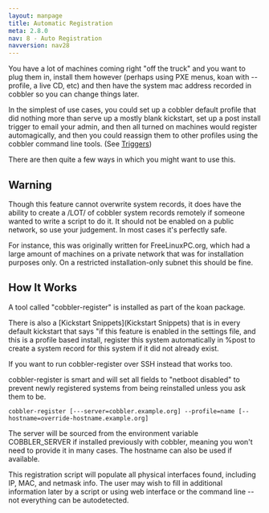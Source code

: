 ```yaml
---
layout: manpage
title: Automatic Registration
meta: 2.8.0
nav: 8 - Auto Registration
navversion: nav28
---
```


You have a lot of machines coming right "off the truck" and you want to plug them in, install them however (perhaps
using PXE menus, koan with --profile, a live CD, etc) and then have the system mac address recorded in cobbler so you
can change things later.

In the simplest of use cases, you could set up a cobbler default profile that did nothing more than serve up a mostly
blank kickstart, set up a post install trigger to email your admin, and then all turned on machines would register
automagically, and then you could reassign them to other profiles using the cobbler command line tools.
(See [Triggers](Triggers))

There are then quite a few ways in which you might want to use this.

## Warning

Though this feature cannot overwrite system records, it does have the ability to create a /LOT/ of cobbler system
records remotely if someone wanted to write a script to do it. It should not be enabled on a public network, so use your
judgement. In most cases it's perfectly safe.

For instance, this was originally written for FreeLinuxPC.org, which had a large amount of machines on a private network
that was for installation purposes only. On a restricted installation-only subnet this should be fine.

## How It Works

A tool called "cobbler-register" is installed as part of the koan package.

There is also a [Kickstart Snippets](Kickstart Snippets) that is in every default kickstart that says "if this feature
is enabled in the settings file, and this is a profile based install, register this system automatically in %post to
create a system record for this system if it did not already exist.

If you want to run cobbler-register over SSH instead that works too.

cobbler-register is smart and will set all fields to "netboot disabled" to prevent newly registered systems from being
reinstalled unless you ask them to be.

    cobbler-register [---server=cobbler.example.org] --profile=name [--hostname=override-hostname.example.org]

The server will be sourced from the environment variable COBBLER\_SERVER if installed previously with cobbler, meaning
you won't need to provide it in many cases. The hostname can also be used if available.

This registration script will populate all physical interfaces found, including IP, MAC, and netmask info. The user may
wish to fill in additional information later by a script or using web interface or the command line -- not everything
can be autodetected.
